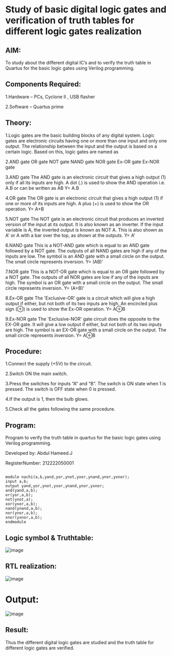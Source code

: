 # Study of basic digital logic gates and verification of truth tables for different logic gates realization
## AIM:
To study about the different digital IC’s and to verify the truth table in Quartus for the basic logic gates using Verilog programming.

## Components Required:
1.Hardware – PCs, Cyclone II , USB flasher

2.Software – Quartus prime

## Theory:
1.Logic gates are the basic building blocks of any digital system. Logic gates are electronic circuits having one or more than one input and only one output. The relationship between the input and the output is based on a certain logic. Based on this, logic gates are named as

2.AND gate OR gate NOT gate NAND gate NOR gate Ex-OR gate Ex-NOR gate

3.AND gate The AND gate is an electronic circuit that gives a high output (1) only if all its inputs are high. A dot (.) is used to show the AND operation i.e. A.B or can be written as AB
Y= A.B

4.OR gate The OR gate is an electronic circuit that gives a high output (1) if one or more of its inputs are high. A plus (+) is used to show the OR operation.
Y= A+B

5.NOT gate The NOT gate is an electronic circuit that produces an inverted version of the input at its output. It is also known as an inverter. If the input variable is A, the inverted output is known as NOT A. This is also shown as A' or A with a bar over the top, as shown at the outputs.
Y= A'

6.NAND gate This is a NOT-AND gate which is equal to an AND gate followed by a NOT gate. The outputs of all NAND gates are high if any of the inputs are low. The symbol is an AND gate with a small circle on the output. The small circle represents inversion.
Y= (AB)’

7.NOR gate This is a NOT-OR gate which is equal to an OR gate followed by a NOT gate. The outputs of all NOR gates are low if any of the inputs are high. The symbol is an OR gate with a small circle on the output. The small circle represents inversion.
Y= (A+B)’

8.Ex-OR gate The 'Exclusive-OR' gate is a circuit which will give a high output if either, but not both of its two inputs are high. An encircled plus sign (⊕) is used to show the Ex-OR operation.
Y= A⊕B

9.Ex-NOR gate The 'Exclusive-NOR' gate circuit does the opposite to the EX-OR gate. It will give a low output if either, but not both of its two inputs are high. The symbol is an EX-OR gate with a small circle on the output. The small circle represents inversion.
Y= A⊕B

## Procedure:
1.Connect the supply (+5V) to the circuit.

2.Switch ON the main switch.

3.Press the switches for inputs “A” and “B”. The switch is ON state when 1 is pressed. The switch is OFF state when 0 is pressed.

4.If the output is 1, then the bulb glows.

5.Check all the gates following the same procedure.

## Program:

Program to verify the truth table in quartus for the basic logic gates using Verilog programming.

Developed by: Abdul Hameed.J

RegisterNumber:  212222050001
```

module nachi(a,b,yand,yor,ynot,yxor,ynand,ynor,yxnor); 
input a,b;
output yand,yor,ynot,yxor,ynand,ynor,yxnor;
and(yand,a,b);
or(yor,a,b);
not(ynot,a);
xor(yxor,a,b);
nand(ynand,a,b);
nor(ynor,a,b);
xnor(yxnor,a,b);
endmodule

```
## Logic symbol & Truthtable:
![image](https://github.com/lovelydevil36/Study-of-basic-digital-IC-s-and-verification-of-truth-tables-for-different-logic-gates-realization-/assets/123564624/a365778b-2fc9-4cc5-addd-a2e314ed374a)

## RTL realization:
![image](https://github.com/lovelydevil36/Study-of-basic-digital-IC-s-and-verification-of-truth-tables-for-different-logic-gates-realization-/assets/123564624/c934ac94-1a1e-4b34-96a7-ffe6d21ac547)

# Output:
![image](https://github.com/lovelydevil36/Study-of-basic-digital-IC-s-and-verification-of-truth-tables-for-different-logic-gates-realization-/assets/123564624/cbb4770d-42b7-41ef-8232-8ed44717cf8c)


## Result:
Thus the different digital logic gates are studied and the truth table for different logic gates are verified.
